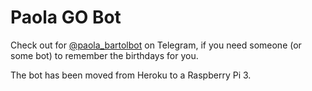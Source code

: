 # Paola GO Bot

Check out for [@paola_bartolbot](https://t.me/paola_bartolbot) on Telegram, if you need someone (or some bot) to remember the birthdays for you.

The bot has been moved from Heroku to a Raspberry Pi 3.
